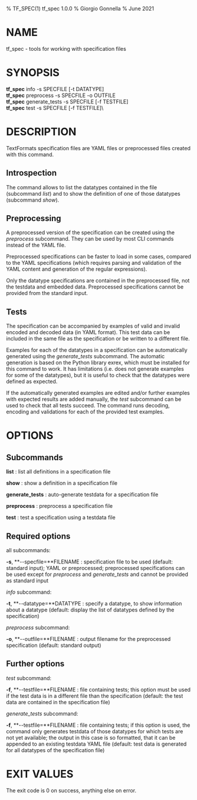 % TF\_SPEC(1) tf\_spec 1.0.0
% Giorgio Gonnella
% June 2021

# NAME

tf\_spec - tools for working with specification files

# SYNOPSIS

**tf\_spec** info -s SPECFILE [-t DATATYPE]\
**tf\_spec** preprocess -s SPECFILE -o OUTFILE\
**tf\_spec** generate\_tests -s SPECFILE [-f TESTFILE]\
**tf\_spec** test -s SPECFILE [-f TESTFILE]\

# DESCRIPTION

TextFormats specification files are YAML files or preprocessed files created
with this command.

## Introspection

The command allows to list the datatypes contained in the file
(subcommand *list*) and to show the definition of one of those datatypes
(subcommand *show*).

## Preprocessing

A preprocessed version of the specification can be created
using the *preprocess* subcommand.
They can be used by most CLI commands instead of the YAML file.

Preprocessed specifications can be faster to load in some cases, compared
to the YAML specifications (which requires parsing and validation of the
YAML content and generation of the regular expressions).

Only the datatype specifications are contained in the preprocessed
file, not the testdata and embedded data.
Preprocessed specifications cannot be provided from the standard input.

## Tests

The specification can be accompanied by examples of valid and invalid encoded
and decoded data (in YAML format). This test data can be included in the same
file as the specification or be written to a different file.

Examples for each of the datatypes in a specification can be automatically
generated using the *generate_tests* subcommand. The automatic generation
is based on the Python library exrex, which must be installed for this command
to work. It has limitations (i.e. does not generate examples for some of the
datatypes), but it is useful to check that the datatypes were defined as
expected.

If the automatically generated examples are edited and/or further examples
with expected results are added manually, the *test* subcommand can be
used to check that all tests succeed. The command runs decoding,
encoding and validations for each of the provided test examples.

# OPTIONS

## Subcommands

**list**
: list all definitions in a specification file

**show**
: show a definition in a specification file

**generate\_tests**
: auto-generate testdata for a specification file

**preprocess**
: preprocess a specification file

**test**
: test a specification using a testdata file

## Required options

all subcommands:

**-s**, **\-\-specfile=**FILENAME
: specification file to be used (default: standard input);
  YAML or preprocessed;
  preprocessed specifications can be used except for
  *preprocess* and *generate\_tests* and cannot be provided
  as standard input

*info* subcommand:

**-t**, **\-\-datatype=**DATATYPE
: specify a datatype, to show information about a datatype
  (default: display the list of datatypes defined by the specification)

*preprocess* subcommand:

**-o**, **\-\-outfile=**FILENAME
: output filename for the preprocessed specification
  (default: standard output)

## Further options

*test* subcommand:

**-f**, **\-\-testfile=**FILENAME
: file containing tests; this option must be used if the test data is in
a different file than the specification (default: the test data are contained
in the specification file)

*generate_tests* subcommand:

**-f**, **\-\-testfile=**FILENAME
: file containing tests; if this option is used, the command only generates
testdata of those datatypes for which tests are not yet available; the output
in this case is so formatted, that it can be appended to an existing
testdata YAML file (default: test data is generated for all datatypes
of the specification file)

# EXIT VALUES
The exit code is 0 on success, anything else on error.

